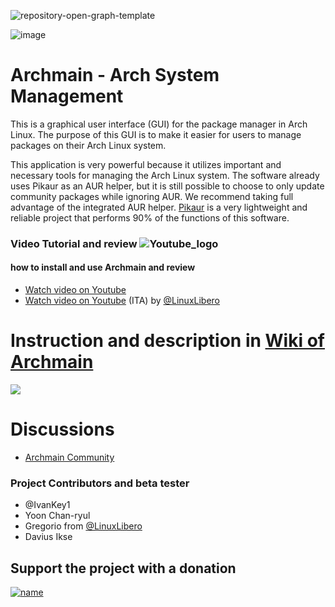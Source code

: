 ![repository-open-graph-template](https://user-images.githubusercontent.com/103053714/216729571-1a7b7328-47bc-4aa1-a918-410354bd8b45.png)

![image](https://user-images.githubusercontent.com/103053714/218807870-a205be31-bc6d-4684-b19e-3d660c869768.png)


# Archmain - Arch System Management 
This is a graphical user interface (GUI) for the package manager in Arch Linux. The purpose of this GUI is to make it easier for users to manage packages on their Arch Linux system.

This application is very powerful because it utilizes important and necessary tools for managing the Arch Linux system. The software already uses Pikaur as an AUR helper, but it is still possible to choose to only update community packages while ignoring AUR. We recommend taking full advantage of the integrated AUR helper. [Pikaur](https://github.com/actionless/pikaur) is a very lightweight and reliable project that performs 90% of the functions of this software.

### Video Tutorial and review  ![Youtube_logo](https://user-images.githubusercontent.com/103053714/218287372-3e80312e-ed12-43d7-8b32-de2f6eef2e98.png)
#### how to install and use Archmain and review


 - [Watch video on Youtube](https://youtu.be/4OONixHxFhc)
 - [Watch video on Youtube](https://www.youtube.com/watch?v=k6AKRPvCf2o&t=303s) (ITA) by [@LinuxLibero](https://www.youtube.com/@LinuxLibero) 


# Instruction and description in [Wiki of Archmain](https://github.com/JonathanSanfilippo/Archmain/wiki) 

[![](https://user-images.githubusercontent.com/103053714/218287111-bc6a2057-e1c8-4b34-b14e-a9cfe0371071.png)](https://github.com/JonathanSanfilippo/Archmain/wiki)

# Discussions
- [Archmain Community](https://github.com/JonathanSanfilippo/Archmain/discussions)


### Project Contributors and beta tester
- @IvanKey1
- Yoon Chan-ryul
- Gregorio from [@LinuxLibero](https://www.youtube.com/@LinuxLibero) 
- Davius Ikse

## Support the project with a donation

[![name](https://ckdcf.org/wp-content/uploads/button-donate-paypal-1-300x137.png)](https://www.paypal.com/donate/?hosted_button_id=3C4YAF9NXMEWL)









